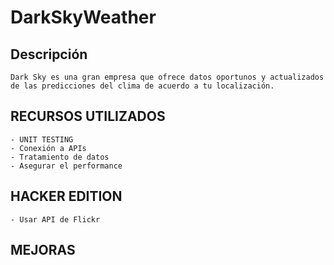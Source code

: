 # DarkSkyWeather

## Descripción
	Dark Sky es una gran empresa que ofrece datos oportunos y actualizados de las predicciones del clima de acuerdo a tu localización.
## RECURSOS UTILIZADOS
	- UNIT TESTING 
	- Conexión a APIs
	- Tratamiento de datos
	- Asegurar el performance
## HACKER EDITION
	- Usar API de Flickr

## MEJORAS 
